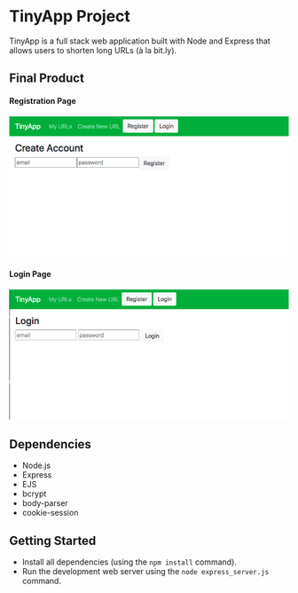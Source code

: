 # TinyApp Project

TinyApp is a full stack web application built with Node and Express that allows users to shorten long URLs (à la bit.ly).

## Final Product

#### Registration Page

!["Registration page"](https://github.com/loloffs/tinyapp/blob/master/docs/register-page.png?raw=true)


#### Login Page

!["Login page"](https://github.com/loloffs/tinyapp/blob/master/docs/login-page.png?raw=true)

## Dependencies

- Node.js
- Express
- EJS
- bcrypt
- body-parser
- cookie-session

## Getting Started

- Install all dependencies (using the `npm install` command).
- Run the development web server using the `node express_server.js` command.

